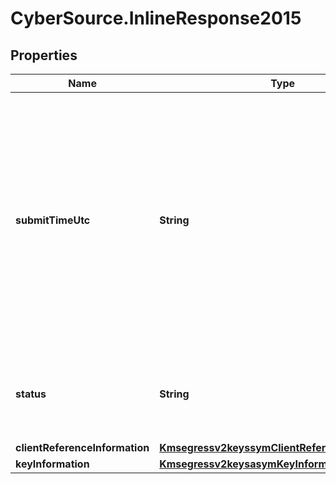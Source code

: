 # CyberSource.InlineResponse2015

## Properties
Name | Type | Description | Notes
------------ | ------------- | ------------- | -------------
**submitTimeUtc** | **String** | Time of request in UTC. Format: `YYYY-MM-DDThh:mm:ssZ` Example `2016-08-11T22:47:57Z` equals August 11, 2016, at 22:47:57 (10:47:57 p.m.). The `T` separates the date and the time. The `Z` indicates UTC.  | [optional] 
**status** | **String** | The status of the submitted transaction. Possible values:  - ACCEPTED  | [optional] 
**clientReferenceInformation** | [**Kmsegressv2keyssymClientReferenceInformation**](Kmsegressv2keyssymClientReferenceInformation.md) |  | [optional] 
**keyInformation** | [**Kmsegressv2keysasymKeyInformation**](Kmsegressv2keysasymKeyInformation.md) |  | [optional] 


